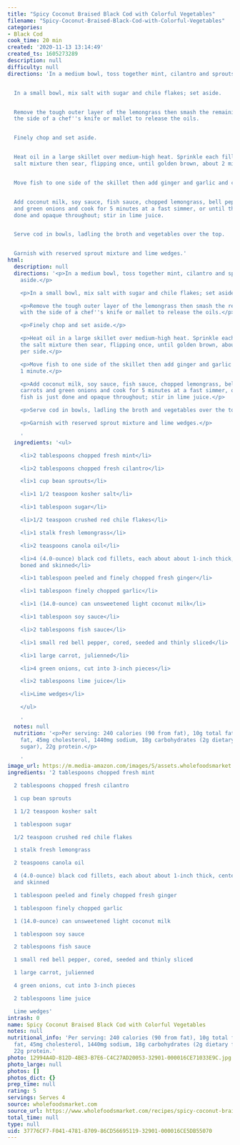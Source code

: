 ```yaml
---
title: "Spicy Coconut Braised Black Cod with Colorful Vegetables"
filename: "Spicy-Coconut-Braised-Black-Cod-with-Colorful-Vegetables"
categories:
- Black Cod
cook_time: 20 min
created: '2020-11-13 13:14:49'
created_ts: 1605273289
description: null
difficulty: null
directions: 'In a medium bowl, toss together mint, cilantro and sprouts; set aside.


  In a small bowl, mix salt with sugar and chile flakes; set aside.


  Remove the tough outer layer of the lemongrass then smash the remaining stalk with
  the side of a chef''s knife or mallet to release the oils.


  Finely chop and set aside.


  Heat oil in a large skillet over medium-high heat. Sprinkle each fillet with the
  salt mixture then sear, flipping once, until golden brown, about 2 minutes per side.


  Move fish to one side of the skillet then add ginger and garlic and cook for 1 minute.


  Add coconut milk, soy sauce, fish sauce, chopped lemongrass, bell peppers, carrots
  and green onions and cook for 5 minutes at a fast simmer, or until the fish is just
  done and opaque throughout; stir in lime juice.


  Serve cod in bowls, ladling the broth and vegetables over the top.


  Garnish with reserved sprout mixture and lime wedges.'
html:
  description: null
  directions: '<p>In a medium bowl, toss together mint, cilantro and sprouts; set
    aside.</p>

    <p>In a small bowl, mix salt with sugar and chile flakes; set aside.</p>

    <p>Remove the tough outer layer of the lemongrass then smash the remaining stalk
    with the side of a chef''s knife or mallet to release the oils.</p>

    <p>Finely chop and set aside.</p>

    <p>Heat oil in a large skillet over medium-high heat. Sprinkle each fillet with
    the salt mixture then sear, flipping once, until golden brown, about 2 minutes
    per side.</p>

    <p>Move fish to one side of the skillet then add ginger and garlic and cook for
    1 minute.</p>

    <p>Add coconut milk, soy sauce, fish sauce, chopped lemongrass, bell peppers,
    carrots and green onions and cook for 5 minutes at a fast simmer, or until the
    fish is just done and opaque throughout; stir in lime juice.</p>

    <p>Serve cod in bowls, ladling the broth and vegetables over the top.</p>

    <p>Garnish with reserved sprout mixture and lime wedges.</p>

    '
  ingredients: '<ul>

    <li>2 tablespoons chopped fresh mint</li>

    <li>2 tablespoons chopped fresh cilantro</li>

    <li>1 cup bean sprouts</li>

    <li>1 1/2 teaspoon kosher salt</li>

    <li>1 tablespoon sugar</li>

    <li>1/2 teaspoon crushed red chile flakes</li>

    <li>1 stalk fresh lemongrass</li>

    <li>2 teaspoons canola oil</li>

    <li>4 (4.0-ounce) black cod fillets, each about about 1-inch thick, center-cut,
    boned and skinned</li>

    <li>1 tablespoon peeled and finely chopped fresh ginger</li>

    <li>1 tablespoon finely chopped garlic</li>

    <li>1 (14.0-ounce) can unsweetened light coconut milk</li>

    <li>1 tablespoon soy sauce</li>

    <li>2 tablespoons fish sauce</li>

    <li>1 small red bell pepper, cored, seeded and thinly sliced</li>

    <li>1 large carrot, julienned</li>

    <li>4 green onions, cut into 3-inch pieces</li>

    <li>2 tablespoons lime juice</li>

    <li>Lime wedges</li>

    </ul>

    '
  notes: null
  nutrition: '<p>Per serving: 240 calories (90 from fat), 10g total fat, 5g saturated
    fat, 45mg cholesterol, 1440mg sodium, 18g carbohydrates (2g dietary fiber, 6g
    sugar), 22g protein.</p>

    '
image_url: https://m.media-amazon.com/images/S/assets.wholefoodsmarket.com/recipes/2199/286/400/2199._TTH_._UX818_._AC_.jpg
ingredients: '2 tablespoons chopped fresh mint

  2 tablespoons chopped fresh cilantro

  1 cup bean sprouts

  1 1/2 teaspoon kosher salt

  1 tablespoon sugar

  1/2 teaspoon crushed red chile flakes

  1 stalk fresh lemongrass

  2 teaspoons canola oil

  4 (4.0-ounce) black cod fillets, each about about 1-inch thick, center-cut, boned
  and skinned

  1 tablespoon peeled and finely chopped fresh ginger

  1 tablespoon finely chopped garlic

  1 (14.0-ounce) can unsweetened light coconut milk

  1 tablespoon soy sauce

  2 tablespoons fish sauce

  1 small red bell pepper, cored, seeded and thinly sliced

  1 large carrot, julienned

  4 green onions, cut into 3-inch pieces

  2 tablespoons lime juice

  Lime wedges'
intrash: 0
name: Spicy Coconut Braised Black Cod with Colorful Vegetables
notes: null
nutritional_info: 'Per serving: 240 calories (90 from fat), 10g total fat, 5g saturated
  fat, 45mg cholesterol, 1440mg sodium, 18g carbohydrates (2g dietary fiber, 6g sugar),
  22g protein.'
photo: 12994A4D-812D-4BE3-B7E6-C4C27AD20053-32901-000016CE71033E9C.jpg
photo_large: null
photos: []
photos_dict: {}
prep_time: null
rating: 5
servings: Serves 4
source: wholefoodsmarket.com
source_url: https://www.wholefoodsmarket.com/recipes/spicy-coconut-braised-black-cod-colorful-vegetables
total_time: null
type: null
uid: 37776CF7-F041-4781-8709-86CD56695119-32901-000016CE5DB55070
---
```

